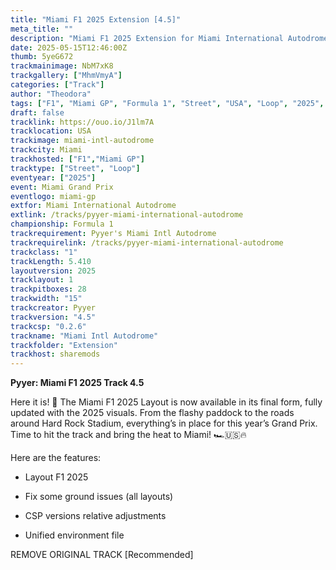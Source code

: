 ```yaml
---
title: "Miami F1 2025 Extension [4.5]"
meta_title: ""
description: "Miami F1 2025 Extension for Miami International Autodrome by Pyyer assetto corsa"
date: 2025-05-15T12:46:00Z
thumb: 5yeG672
trackmainimage: NbM7xK8
trackgallery: ["MhmVmyA"]
categories: ["Track"]
author: "Theodora"
tags: ["F1", "Miami GP", "Formula 1", "Street", "USA", "Loop", "2025", "Pyyer"]
draft: false
tracklink: https://ouo.io/J1lm7A
tracklocation: USA
trackimage: miami-intl-autodrome
trackcity: Miami
trackhosted: ["F1","Miami GP"]
tracktype: ["Street", "Loop"]
eventyear: ["2025"]
event: Miami Grand Prix
eventlogo: miami-gp
extfor: Miami International Autodrome
extlink: /tracks/pyyer-miami-international-autodrome
championship: Formula 1
trackrequirement: Pyyer's Miami Intl Autodrome
trackrequirelink: /tracks/pyyer-miami-international-autodrome
trackclass: "1" 
trackLength: 5.410
layoutversion: 2025
tracklayout: 1
trackpitboxes: 28
trackwidth: "15"
trackcreator: Pyyer
trackversion: "4.5"
trackcsp: "0.2.6"
trackname: "Miami Intl Autodrome"
trackfolder: "Extension"
trackhost: sharemods
---
```


**Pyyer: Miami F1 2025 Track 4.5**

Here it is! 🌴 The Miami F1 2025 Layout is now available in its final form, fully updated with the 2025 visuals. From the flashy paddock to the roads around Hard Rock Stadium, everything’s in place for this year’s Grand Prix. Time to hit the track and bring the heat to Miami! 🏎🇺🇸🔥

Here are the features:

- Layout F1 2025

- Fix some ground issues (all layouts)

- CSP versions relative adjustments

- Unified environment file

REMOVE ORIGINAL TRACK [Recommended]